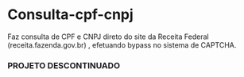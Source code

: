 Consulta-cpf-cnpj
=================

Faz consulta de CPF e CNPJ direto do site da Receita Federal (receita.fazenda.gov.br) , efetuando bypass no sistema de CAPTCHA.

### PROJETO DESCONTINUADO
